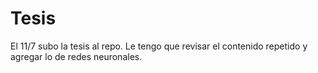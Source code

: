 # Tesis

El 11/7 subo la tesis al repo. Le tengo que revisar el contenido repetido y agregar lo de redes neuronales.
